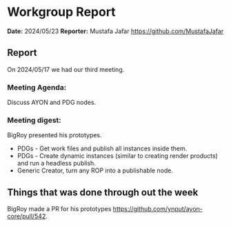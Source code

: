 # Workgroup Report

**Date:** 2024/05/23
**Reporter:** Mustafa Jafar <https://github.com/MustafaJafar>

## Report

On 2024/05/17 we had our third meeting.

### Meeting Agenda:

Discuss AYON and PDG nodes.

### Meeting digest:

BigRoy presented his prototypes.
- PDGs - Get work files and publish all instances inside them.
- PDGs - Create dynamic instances (similar to creating render products) and run a headless publish.
- Generic Creator, turn any ROP into a publishable node.

## Things that was done through out the week

BigRoy made a PR for his prototypes https://github.com/ynput/ayon-core/pull/542.